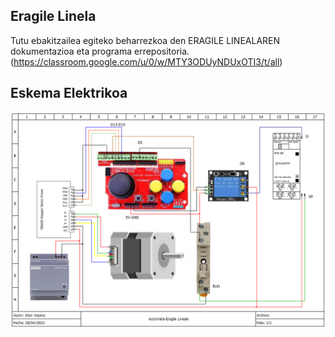 ## Eragile Linela

Tutu ebakitzailea egiteko beharrezkoa den ERAGILE LINEALAREN dokumentazioa eta programa errepositoria.
(https://classroom.google.com/u/0/w/MTY3ODUyNDUxOTI3/t/all)

## Eskema Elektrikoa

<p float="left">
  <img src="1_automata-eragile_lineala.png" width="1200" />
</p>



